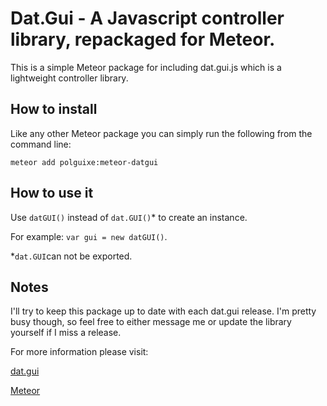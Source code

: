 # Dat.Gui - A Javascript controller library, repackaged for Meteor.

This is a simple Meteor package for including dat.gui.js which is a lightweight controller library.

## How to install 
Like any other Meteor package you can simply run the following from the command line: 

`meteor add polguixe:meteor-datgui`

## How to use it
Use `datGUI()` instead of `dat.GUI()`* to create an instance. 

For example: `var gui = new datGUI()`.

*`dat.GUI`can not be exported. 



## Notes
I'll try to keep this package up to date with each dat.gui release. I'm pretty busy though, so feel free to either message me or update the library yourself if I miss a release.

For more information please visit: 

[dat.gui](https://github.com/dataarts/dat.gui)

[Meteor](http://meteor.com)